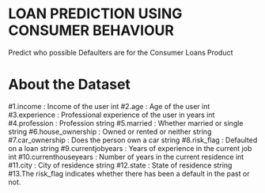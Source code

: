 #  LOAN PREDICTION USING CONSUMER BEHAVIOUR
Predict who possible Defaulters are for the Consumer Loans Product

# About the Dataset
#1.income : Income of the user int
#2.age : Age of the user int
#3.experience : Professional experience of the user in years int
#4.profession : Profession string
#5.married : Whether married or single string
#6.house_ownership : Owned or rented or neither string
#7.car_ownership : Does the person own a car string
#8.risk_flag : Defaulted on a loan string
#9.currentjobyears : Years of experience in the current job int
#10.currenthouseyears : Number of years in the current residence int
#11.city : City of residence string
#12.state : State of residence string
#13.The risk_flag indicates whether there has been a default in the past or not.

# 
